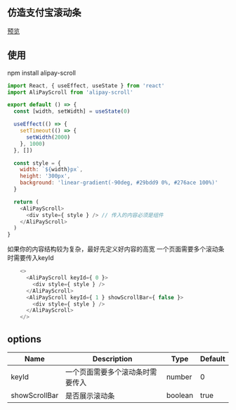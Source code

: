 ## 仿造支付宝滚动条
[预览](https://codesandbox.io/s/blue-lake-ssdx8?file=/src/App.js)

## 使用
npm install alipay-scroll

```javascript
import React, { useEffect, useState } from 'react'
import AliPayScroll from 'alipay-scroll'

export default () => {
  const [width, setWidth] = useState(0)

  useEffect(() => {
    setTimeout(() => {
      setWidth(2000)
    }, 1000)
  }, [])

  const style = {
    width: `${width}px`,
    height: '300px',
    background: 'linear-gradient(-90deg, #29bdd9 0%, #276ace 100%)'
  }

  return (
    <AliPayScroll>
      <div style={ style } /> // 传入的内容必须是组件
    </AliPayScroll>
  )
}
```

如果你的内容结构较为复杂，最好先定义好内容的高宽
一个页面需要多个滚动条时需要传入keyId

``` javaScript
    <>
      <AliPayScroll keyId={ 0 }>
        <div style={ style } />
      </AliPayScroll>
      <AliPayScroll keyId={ 1 } showScrollBar={ false }>
        <div style={ style } />
      </AliPayScroll>
    </>
```

## options

| Name          | Description                      | Type    | Default |
| ------------- | -------------------------------- | ------- | ------- |
| keyId         | 一个页面需要多个滚动条时需要传入 | number  | 0       |
| showScrollBar | 是否展示滚动条                   | boolean | true    |
